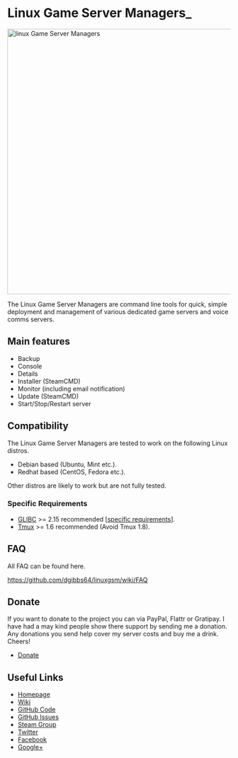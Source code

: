 <h1>Linux Game Server Managers_</h1>
<a href="http://gameservermanagers.com"><img src="http://wiki.gameservermanagers.com/images/thumb/9/9d/Lgsm_full-2.png/500px-Lgsm_full-2.png" alt="linux Game Server Managers" width="600" /></a>

The Linux Game Server Managers are command line tools for quick, simple deployment and management of various dedicated game servers and voice comms servers.
<h2>Main features</h2>
<ul>
	<li>Backup</li>
	<li>Console</li>
	<li>Details</li>
	<li>Installer (SteamCMD)</li>
	<li>Monitor (including email notification)</li>
	<li>Update (SteamCMD)</li>
	<li>Start/Stop/Restart server</li>
</ul>
<h2>Compatibility</h2>
The Linux Game Server Managers are tested to work on the following Linux distros.
<ul>
	<li>Debian based (Ubuntu, Mint etc.).</li>
	<li>Redhat based (CentOS, Fedora etc.).</li>
</ul>
Other distros are likely to work but are not fully tested.
<h3>Specific Requirements</h3>
<ul>
	<li><a href="https://github.com/dgibbs64/linuxgsm/wiki/Glibc">GLIBC</a> >= 2.15 recommended [<a href="https://github.com/dgibbs64/linuxgsm/wiki/Glibc#server-requirements">specific requirements</a>].</li>
	<li><a href="https://github.com/dgibbs64/linuxgsm/wiki/Tmux">Tmux</a> >= 1.6 recommended (Avoid Tmux 1.8).</li>
</ul>
<h2>FAQ</h2>
All FAQ can be found here.

<a href="https://github.com/dgibbs64/linuxgsm/wiki/FAQ">https://github.com/dgibbs64/linuxgsm/wiki/FAQ</a>
<h2>Donate</h2>
If you want to donate to the project you can via PayPal, Flattr or Gratipay. I have had a may kind people show there support by sending me a donation. Any donations you send help cover my server costs and buy me a drink. Cheers!
<ul>
<li><a href="http://gameservermanagers.com/#donate">Donate</a></li>
</ul>
<h2>Useful Links</h2>
<ul>
	<li><a href="http://gameservermanagers.com">Homepage</li>
	<li><a href="https://github.com/dgibbs64/linuxgsm/wiki">Wiki</li>
	<li><a href="https://github.com/dgibbs64/linuxgsm">GitHub Code</li>
	<li><a href="https://github.com/dgibbs64/linuxgsm/issues">GitHub Issues</li>
	<li><a href="http://steamcommunity.com/groups/linuxgsm">Steam Group</li>
	<li><a href="https://twitter.com/dangibbsuk">Twitter</li>
	<li><a href="https://www.facebook.com/linuxgsm">Facebook</li>
	<li><a href="https://plus.google.com/+Gameservermanagers1">Google+</li>
</ul>
